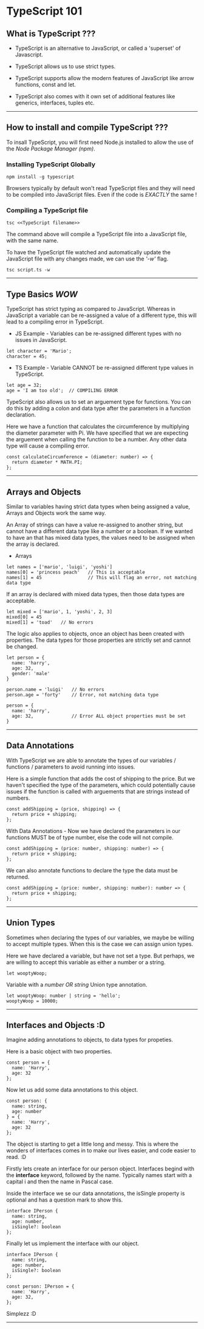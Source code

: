 # **TypeScript 101**

## **What is TypeScript ???**

- TypeScript is an alternative to JavaScript, or called a 'superset' of Javascript.

- TypeScript allows us to use strict types.

- TypeScript supports allow the modern features of JavaScript like arrow functions, const and let.

- TypeScript also comes with it own set of additional features like generics, interfaces, tuples etc.

---

## **How to install and compile TypeScript ???**

To insall TypeScript, you will first need Node.js installed to allow the use of the _Node Package Manager (npm)_.

### **Installing TypeScript Globally**

```
npm install -g typescript
```

Browsers typically by default won't read TypeScript files and they will need to be compiled into JavaScript files. Even if the code is _EXACTLY_ the same !

### **Compiling a TypeScript file**

```
tsc <<TypeScript filename>>
```

The command above will compile a TypeScript file into a JavaScript file, with the same name.

To have the TypeScript file watched and automatically update the JavaScript file with any changes made, we can use the _'-w'_ flag.

```
tsc script.ts -w
```

---

## **Type Basics _WOW_**

TypeScript has strict typing as compared to JavaScript. Whereas in JavaScript a variable can be re-assigned a value of a different type, this will lead to a compiling error in TypeScript.

- JS Example - Variables can be re-assigned different types with no issues in JavaScript.

```
let character = 'Mario';
character = 45;
```

- TS Example - Variable CANNOT be re-assigned different type values in TypeScript.

```
let age = 32;
age = 'I am too old';  // COMPILING ERROR
```

TypeScript also allows us to set an arguement type for functions. You can do this by adding a colon and data type after the parameters in a function declaration.

Here we have a function that calculates the circumference by multiplying the diameter parameter with Pi. We have specified that we are expecting the arguement when calling the function to be a number. Any other data type will cause a compiling error.

```
const calculateCircumference = (diameter: number) => {
  return diameter * MATH.PI;
};
```

---

## **Arrays and Objects**

Similar to variables having strict data types when being assigned a value, Arrays and Objects work the same way.

An Array of strings can have a value re-assigned to another string, but cannot have a different data type like a number or a boolean. If we wanted to have an that has mixed data types, the values need to be assigned when the array is declared.

- Arrays

```
let names = ['mario', 'luigi', 'yoshi']
names[0] = 'princess peach'   // This is acceptable
names[1] = 45                 // This will flag an error, not matching data type
```

If an array is declared with mixed data types, then those data types are acceptable.

```
let mixed = ['mario', 1, 'yoshi', 2, 3]
mixed[0] = 45
mixed[1] = 'toad'   // No errors
```

The logic also applies to objects, once an object has been created with properties. The data types for those properties are strictly set and cannot be changed.

```
let person = {
  name: 'harry',
  age: 32,
  gender: 'male'
}

person.name = 'luigi'   // No errors
person.age = 'forty'    // Error, not matching data type

person = {
  name: 'harry',
  age: 32,              // Error ALL object properties must be set
}
```

---

## **Data Annotations**

With TypeScript we are able to annotate the types of our variables / functions / parameters to avoid running into issues.

Here is a simple function that adds the cost of shipping to the price. But we haven't specified the type of the parameters, which could potentially cause issues if the function is called with arguements that are strings instead of numbers.

```
const addShipping = (price, shipping) => {
  return price + shipping;
};
```

With Data Annotations - Now we have declared the parameters in our functions MUST be of type number, else the code will not compile.

```
const addShipping = (price: number, shipping: number) => {
  return price + shipping;
};
```

We can also annotate functions to declare the type the data must be returned.

```
const addShipping = (price: number, shipping: number): number => {
  return price + shipping;
};
```

---

## **Union Types**

Sometimes when declaring the types of our variables, we maybe be willing to accept multiple types. When this is the case we can assign union types.

Here we have declared a variable, but have not set a type. But perhaps, we are willing to accept this variable as either a number or a string.

```
let wooptyWoop;
```

Variable with a _number OR string_ Union type annotation.

```
let wooptyWoop: number | string = 'hello';
wooptyWoop = 10000;
```

---

## **Interfaces and Objects :D**

Imagine adding annotations to objects, to data types for propeties.

Here is a basic object with two properties.

```
const person = {
  name: 'Harry',
  age: 32
};
```

Now let us add some data annotations to this object.

```
const person: {
  name: string,
  age: number
} = {
  name: 'Harry',
  age: 32
};
```

The object is starting to get a little long and messy. This is where the wonders of interfaces comes in to make our lives easier, and code easier to read. :D

Firstly lets create an interface for our person object. Interfaces begind with the **interface** keyword, followed by the name. Typically names start with a capital i and then the name in Pascal case.

Inside the interface we se our data annotations, the isSingle property is optional and has a question mark to show this.

```
interface IPerson {
  name: string,
  age: number,
  isSingle?: boolean
};
```

Finally let us implement the interface with our object.

```
interface IPerson {
  name: string,
  age: number,
  isSingle?: boolean
};

const person: IPerson = {
  name: 'Harry',
  age: 32,
};
```

Simplezz :D

---
